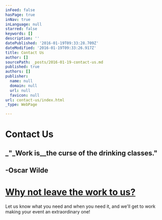 ```yaml
---
inFeed: false
hasPage: true
inNav: true
inLanguage: null
starred: false
keywords: []
description: ''
datePublished: '2016-01-19T09:33:28.709Z'
dateModified: '2016-01-19T09:33:26.917Z'
title: Contact Us
author: []
sourcePath: _posts/2016-01-19-contact-us.md
published: true
authors: []
publisher:
  name: null
  domain: null
  url: null
  favicon: null
url: contact-us/index.html
_type: WebPage

---
```

# Contact Us

## _"_Work is__the curse of the drinking classes."

## -Oscar Wilde

# [Why not leave the work to us?][0]

Let us know what you need and when you need it, and we'll get to work making your event an extraordinary one!

[0]: contact@pourpeoplemixology.com